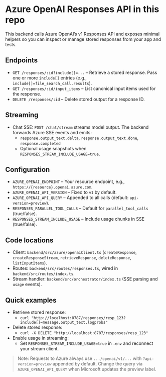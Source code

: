 # Azure OpenAI Responses API in this repo

This backend calls Azure OpenAI’s v1 Responses API and exposes minimal helpers so you can inspect or manage stored responses from your app and tests.

## Endpoints

- `GET /responses/:id?include[]=...` – Retrieve a stored response. Pass one or more `include[]` entries (e.g., `include[]=file_search_call.results`).
- `GET /responses/:id/input_items` – List canonical input items used for the response.
- `DELETE /responses/:id` – Delete stored output for a response ID.

## Streaming

- Chat SSE: `POST /chat/stream` streams model output. The backend forwards Azure SSE events and emits:
  - `response.output_text.delta`, `response.output_text.done`, `response.completed`
  - Optional usage snapshots when `RESPONSES_STREAM_INCLUDE_USAGE=true`.

## Configuration

- `AZURE_OPENAI_ENDPOINT` – Your resource endpoint, e.g., `https://{resource}.openai.azure.com`.
- `AZURE_OPENAI_API_VERSION` – Fixed to `v1` by default.
- `AZURE_OPENAI_API_QUERY` – Appended to all calls (default: `api-version=preview`).
- `RESPONSES_PARALLEL_TOOL_CALLS` – Default for `parallel_tool_calls` (true/false).
- `RESPONSES_STREAM_INCLUDE_USAGE` – Include usage chunks in SSE (true/false).

## Code locations

- Client: `backend/src/azure/openaiClient.ts` (`createResponse`, `createResponseStream`, `retrieveResponse`, `deleteResponse`, `listInputItems`).
- Routes: `backend/src/routes/responses.ts`, wired in `backend/src/routes/index.ts`.
- Stream handler: `backend/src/orchestrator/index.ts` (SSE parsing and `usage` events).

## Quick examples

- Retrieve stored response:
  - `curl "http://localhost:8787/responses/resp_123?include[]=message.output_text.logprobs"`
- Delete stored response:
  - `curl -X DELETE "http://localhost:8787/responses/resp_123"`
- Enable usage in streaming:
  - Set `RESPONSES_STREAM_INCLUDE_USAGE=true` in `.env` and reconnect your stream client.

> Note: Requests to Azure always use `.../openai/v1/...` with `?api-version=preview` appended by default. Change the query via `AZURE_OPENAI_API_QUERY` when Microsoft updates the preview label.
